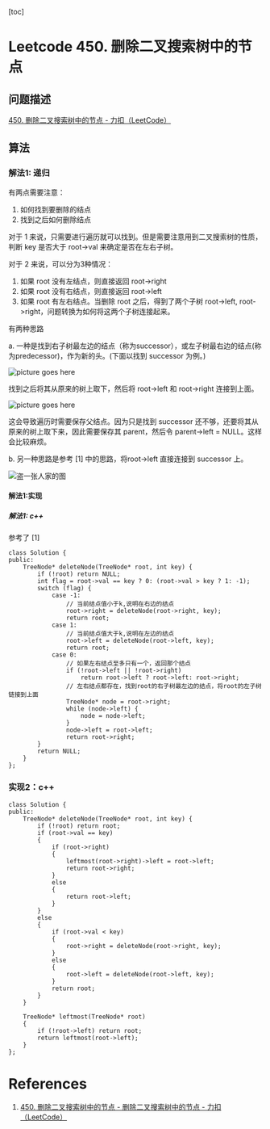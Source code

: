 [toc]

# Leetcode 450. 删除二叉搜索树中的节点

## 问题描述

[450. 删除二叉搜索树中的节点 - 力扣（LeetCode）](https://leetcode-cn.com/problems/delete-node-in-a-bst/)

## 算法

### 解法1: 递归

有两点需要注意：
1. 如何找到要删除的结点 
2. 找到之后如何删除结点

对于 1 来说，只需要进行遍历就可以找到。但是需要注意用到二叉搜索树的性质，判断 key 是否大于 root->val 来确定是否在左右子树。


对于 2 来说，可以分为3种情况：
1. 如果 root 没有左结点，则直接返回 root->right
2. 如果 root 没有右结点，则直接返回 root->left
3. 如果 root 有左右结点。当删除 root 之后，得到了两个子树 root->left, root->right，问题转换为如何将这两个子树连接起来。

有两种思路

a. 一种是找到右子树最左边的结点（称为successor），或左子树最右边的结点(称为predecessor)，作为新的头。(下面以找到 successor 为例。)

![picture goes here](https://gitee.com/EdwardElric_1683260718/picture_bed/raw/master/img/20200430111156.png)

找到之后将其从原来的树上取下，然后将 root->left 和 root->right 连接到上面。

![picture goes here](https://gitee.com/EdwardElric_1683260718/picture_bed/raw/master/img/20200430112351.png)

这会导致遍历时需要保存父结点。因为只是找到 successor 还不够，还要将其从原来的树上取下来，因此需要保存其 parent，然后令 parent->left = NULL。这样会比较麻烦。

b. 另一种思路是参考 [1] 中的思路，将root->left 直接连接到 successor 上。

![盗一张人家的图](https://gitee.com/EdwardElric_1683260718/picture_bed/raw/master/img/20200430113136.png)

#### 解法1:实现

##### 解法1: c++

参考了 [1]

```
class Solution {
public:
    TreeNode* deleteNode(TreeNode* root, int key) {
        if (!root) return NULL;
        int flag = root->val == key ? 0: (root->val > key ? 1: -1);
        switch (flag) {
            case -1:
                // 当前结点值小于k,说明在右边的结点
                root->right = deleteNode(root->right, key);
                return root;
            case 1:
                // 当前结点值大于k,说明在左边的结点
                root->left = deleteNode(root->left, key);
                return root;
            case 0:
                // 如果左右结点至多只有一个，返回那个结点
                if (!root->left || !root->right)
                    return root->left ? root->left: root->right;
                // 左右结点都存在，找到root的右子树最左边的结点，将root的左子树链接到上面
                TreeNode* node = root->right;
                while (node->left) {
                    node = node->left;
                }
                node->left = root->left;
                return root->right;
        }
        return NULL;
    }
};
```

### 实现2：c++

```
class Solution {
public:
    TreeNode* deleteNode(TreeNode* root, int key) {
        if (!root) return root;
        if (root->val == key)
        {
            if (root->right)
            {
                leftmost(root->right)->left = root->left;
                return root->right;
            }
            else 
            {
                return root->left;
            }
        } 
        else
        {
            if (root->val < key)
            {
                root->right = deleteNode(root->right, key);
            }
            else 
            {
                root->left = deleteNode(root->left, key);
            }
            return root;
        }
    }

    TreeNode* leftmost(TreeNode* root)
    {
        if (!root->left) return root;
        return leftmost(root->left);
    }
};
```

# References
1. [450. 删除二叉搜索树中的节点 - 删除二叉搜索树中的节点 - 力扣（LeetCode）](https://leetcode-cn.com/problems/delete-node-in-a-bst/solution/450-shan-chu-er-cha-sou-suo-shu-zhong-de-jie-dia-6/)
